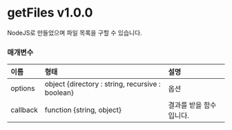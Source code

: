 # getFiles v1.0.0
NodeJS로 만들었으며 파일 목록을 구할 수 있습니다.

### 매개변수

이름 | 형태 | 설명
| :-- | :-- | :-- |
options | object {directory : string, recursive : boolean} | 옵션
callback | function {string, object} | 결과를 받을 함수입니다.